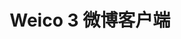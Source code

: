 ---
description: 简洁，清新。
layout: post
results:
- primaryGenreName: Social Networking
  version: '3.0.2'
  trackViewUrl: https://itunes.apple.com/cn/app/weico-3-wei-bo-ke-hu-duan/id708113218?mt=8&uo=4
  artworkUrl100: http://a1452.phobos.apple.com/us/r30/Purple6/v4/b5/67/3e/b5673e5a-6411-d45b-38b0-0c5ee6113e2c/mzl.lzgnaxju.png
  artworkUrl60: http://a1409.phobos.apple.com/us/r30/Purple4/v4/83/c5/11/83c51108-b45e-152b-2859-ebe19ea19970/AppIcon57x57.png
  userRatingCountForCurrentVersion: 1245
  sellerName: Ricky Xu
  supportedDevices:
  - iPad23G
  - iPhone5c
  - iPhone-3GS
  - iPad2Wifi
  - iPhone5s
  - iPadThirdGen
  - iPodTouchourthGen
  - iPhone5
  - iPadThirdGen4G
  - iPhone4S
  - iPadFourthGen
  - iPadMini4G
  - iPadFourthGen4G
  - iPhone4
  - iPodTouchFifthGen
  - iPadMini
  genres:
  - 社交
  - 娱乐
  trackName: Weico 3 微博客户端
  description: "超过2500万用户正在使用的“微博客户端” ，\n\nWeico 3.0 为 iOS 7而生，带来最个性的微博体验！\n\n微博也可以饱含深情，充满影音娱乐享受，阅读界面可清新可土豪。\n\nWeico
    3 微博客户端的特性：\n\n● Weico独家动态心情微博，让心情动起来\n\n● 全新微博音乐/视频模块，刷微博同时享受影音播放\n\n●
    可实时调整阅读环境， 并有贴心夜间模式，保护视力so easy~\n\n● 全新“附近”功能，随时随地跟身边的微博控打招呼\n\n● 私信支持发送图片+LOMO短视频\n\n●
    新增“赞”和“未关注人私信”功能；iOS 7下支持消息推送\n\n● 可定向分组发送微博\n\n● 智能识别链接，每次点击无须犹豫\n\n●
    支持发送和浏览多图微博\n\n● 内置N款实时滤镜 \n\n● 多平台同步发送和分享（微信、印象笔记、微可拍……）\n\n全新设计，完美支持iOS
    7"
  price: 0
  trackId: 708113218
  releaseDate: '2013-11-18T01:59:26Z'
  screenshotUrls:
  - http://a3.mzstatic.com/us/r30/Purple4/v4/f2/5c/27/f25c27f4-cda3-9deb-f781-3b7c20249863/screen1136x1136.jpeg
  - http://a4.mzstatic.com/us/r30/Purple/v4/ca/61/dc/ca61dcc1-8517-2e00-809f-de0076233031/screen1136x1136.jpeg
  - http://a2.mzstatic.com/us/r30/Purple/v4/d2/e2/f1/d2e2f168-68e9-b59e-a82a-3f1d2c076b6a/screen1136x1136.jpeg
  - http://a1.mzstatic.com/us/r30/Purple/v4/5b/5c/a7/5b5ca748-a8a3-c231-bcc4-6fd3d9a08598/screen1136x1136.jpeg
  - http://a3.mzstatic.com/us/r30/Purple6/v4/48/f6/82/48f6824d-c4f3-dab0-f43a-9cbbfb730c91/screen1136x1136.jpeg
  artistViewUrl: https://itunes.apple.com/cn/artist/eico-design/id392682748?uo=4
  primaryGenreId: 6005
  userRatingCount: 3466
  averageUserRatingForCurrentVersion: 5
  kind: software
  fileSizeBytes: '26749271'
  bundleId: com.weico.weico
  releaseNotes: '修复错误提高稳定性

    优化并提高滑动速度'
  sellerUrl: http://weico.com
  artistName: eico design
  trackCensoredName: Weico 3 微博客户端
  isGameCenterEnabled: false
  contentAdvisoryRating: 12+
  languageCodesISO2A:
  - EN
  - JA
  - KO
  - ZH
  - ZH
  trackContentRating: 12+
  features: &a []
  averageUserRating: 5
  wrapperType: software
  artworkUrl512: http://a1452.phobos.apple.com/us/r30/Purple6/v4/b5/67/3e/b5673e5a-6411-d45b-38b0-0c5ee6113e2c/mzl.lzgnaxju.png
  formattedPrice: 免费
  artistId: 392682748
  genreIds:
  - '6005'
  - '6016'
  currency: CNY
  ipadScreenshotUrls: *a
category: 社交
tags: tag1
resultCount: 1
title: Weico 3 微博客户端

---